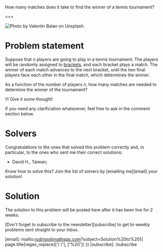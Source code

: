 How many matches does it take to find the winner of a tennis tournament?

===

![](thumbnail.png "Photo by Valentin Balan on Unsplash.")


# Problem statement

Suppose that $n$ players are going to play in a tennis tournament.
The players will be randomly assigned to [brackets](https://en.wikipedia.org/wiki/Bracket_(tournament)),
and each bracket plays a match.
The winner of each match advances to the next bracket,
until the two final players face each other in the final match,
which determines the winner.

As a function of the number of players $n$,
how many matches are needed to determine the winner of the tournament?

!!! Give it some thought!

If you need any clarification whatsoever, feel free to ask in the comment section below.


# Solvers

Congratulations to the ones that solved this problem correctly and, in particular, to the ones
who sent me their correct solutions:

 - David H., Taiwan;

Know how to solve this?
Join the list of solvers by [emailing me][email] your solution!


# Solution

The solution to this problem will be posted here after it has been live for 2 weeks.


[Don't forget to subscribe to the newsletter][subscribe] to get bi-weekly
problems sent straight to your inbox.

[email]: mailto:rodrigo@mathspp.com?subject=Solution%20to%20{{ page.title|regex_replace(['/ /'], ['%20']) }}
[subscribe]: /subscribe
